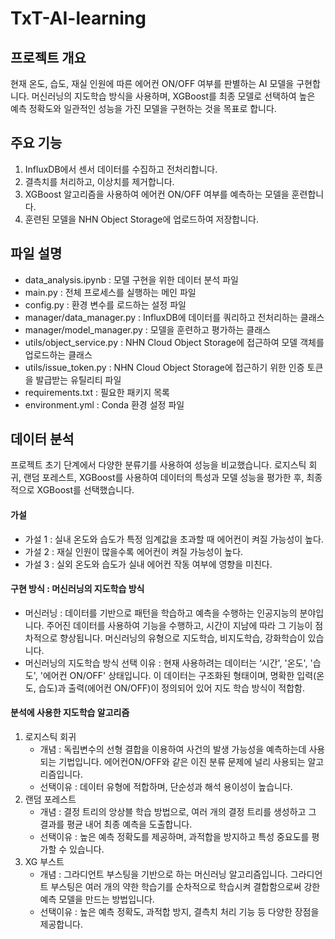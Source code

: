 # TxT-AI-learning

## 프로젝트 개요
현재 온도, 습도, 재실 인원에 따른 에어컨 ON/OFF 여부를 판별하는 AI 모델을 구현합니다. 머신러닝의 지도학습 방식을 사용하며, XGBoost를 최종 모델로 선택하여 높은 예측 정확도와 일관적인 성능을 가진 모델을 구현하는 것을 목표로 합니다.

## 주요 기능
1. InfluxDB에서 센서 데이터를 수집하고 전처리합니다.
2. 결측치를 처리하고, 이상치를 제거합니다.
3. XGBoost 알고리즘을 사용하여 에어컨 ON/OFF 여부를 예측하는 모델을 훈련합니다.
4. 훈련된 모델을 NHN Object Storage에 업로드하여 저장합니다.

## 파일 설명
- data_analysis.ipynb : 모델 구현을 위한 데이터 분석 파일
- main.py : 전체 프로세스를 실행하는 메인 파일
- config.py : 환경 변수를 로드하는 설정 파일
- manager/data_manager.py : InfluxDB에 데이터를 쿼리하고 전처리하는 클래스
- manager/model_manager.py : 모델을 훈련하고 평가하는 클래스
- utils/object_service.py : NHN Cloud Object Storage에 접근하여 모델 객체를 업로드하는 클래스
- utils/issue_token.py : NHN Cloud Object Storage에 접근하기 위한 인증 토큰을 발급받는 유틸리티 파일
- requirements.txt : 필요한 패키지 목록
- environment.yml : Conda 환경 설정 파일

## 데이터 분석
프로젝트 초기 단계에서 다양한 분류기를 사용하여 성능을 비교했습니다. 로지스틱 회귀, 랜덤 포레스트, XGBoost를 사용하여 데이터의 특성과 모델 성능을 평가한 후, 최종적으로 XGBoost를 선택했습니다.

#### 가설
- 가설 1 : 실내 온도와 습도가 특정 임계값을 초과할 때 에어컨이 켜질 가능성이 높다.
- 가설 2 : 재실 인원이 많을수록 에어컨이 켜질 가능성이 높다.
- 가설 3 : 실외 온도와 습도가 실내 에어컨 작동 여부에 영향을 미친다.

#### 구현 방식 : 머신러닝의 지도학습 방식

- 머신러닝 : 데이터를 기반으로 패턴을 학습하고 예측을 수행하는 인공지능의 분야입니다. 주어진 데이터를 사용하여 기능을 수행하고, 시간이 지남에 따라 그 기능이 점차적으로 향상됩니다. 머신러닝의 유형으로 지도학습, 비지도학습, 강화학습이 있습니다.
- 머신러닝의 지도학습 방식 선택 이유 : 현재 사용하려는 데이터는 ‘시간', '온도', '습도', '에어컨 ON/OFF' 상태입니다. 이 데이터는 구조화된 형태이며, 명확한 입력(온도, 습도)과 출력(에어컨 ON/OFF)이 정의되어 있어 지도 학습 방식이 적합함.

#### 분석에 사용한 지도학습 알고리즘

1. 로지스틱 회귀
    - 개념 : 독립변수의 선형 결합을 이용하여 사건의 발생 가능성을 예측하는데 사용되는 기법입니다. 에어컨ON/OFF와 같은 이진 분류 문제에 널리 사용되는 알고리즘입니다.
    - 선택이유 : 데이터 유형에 적합하며, 단순성과 해석 용이성이 높습니다.
2. 랜덤 포레스트
    - 개념 : 결정 트리의 앙상블 학습 방법으로, 여러 개의 결정 트리를 생성하고 그 결과를 평균 내어 최종 예측을 도출합니다.
    - 선택이유 : 높은 예측 정확도를 제공하며, 과적합을 방지하고 특성 중요도를 평가할 수 있습니다.
3. XG 부스트
    - 개념 : 그라디언트 부스팅을 기반으로 하는 머신러닝 알고리즘입니다. 그라디언트 부스팅은 여러 개의 약한 학습기를 순차적으로 학습시켜 결합함으로써 강한 예측 모델을 만드는 방법입니다.
    - 선택이유 : 높은 예측 정확도, 과적합 방지, 결측치 처리 기능 등 다양한 장점을 제공합니다.

